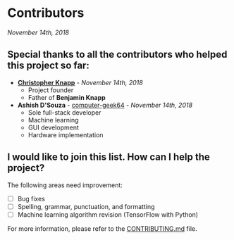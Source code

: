 # Contributors
*November 14th, 2018*

## Special thanks to all the contributors who helped this project so far:
* [**Christopher Knapp**](http://wesley.edu/faculty-staff/faculty-staff-directory/christopher-d-knapp) - *November 14th, 2018*
  * Project founder
  * Father of **Benjamin Knapp**
* **Ashish D'Souza** - [computer-geek64](https://github.com/computer-geek64/) - *November 14th, 2018*
  * Sole full-stack developer
  * Machine learning
  * GUI development
  * Hardware implementation

## I would like to join this list. How can I help the project?
The following areas need improvement:
- [ ] Bug fixes
- [ ] Spelling, grammar, punctuation, and formatting
- [ ] Machine learning algorithm revision (TensorFlow with Python)

For more information, please refer to the [CONTRIBUTING.md](/docs/CONTRIBUTING.md) file.
